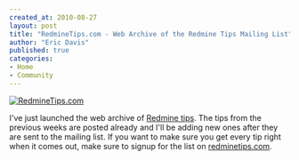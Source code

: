 ```yaml
---
created_at: 2010-08-27
layout: post
title: "RedmineTips.com - Web Archive of the Redmine Tips Mailing List"
author: "Eric Davis"
published: true
categories:
- Home
- Community
---
```


[![RedmineTips.com][img]][tips]

I've just launched the web archive of [Redmine tips][tips].  The tips from the previous weeks are posted already and I'll be adding new ones after they are sent to the mailing list.  If you want to make sure you get every tip right when it comes out, make sure to signup for the list on [redminetips.com][tips].

[img]: http://redmineblog.com/assets/2010/8/redminetips.com.png
[tips]: http://www.redminetips.com
